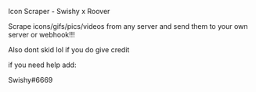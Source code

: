 Icon Scraper - Swishy x Roover

Scrape icons/gifs/pics/videos from any server and send them to your own server or webhook!!!

Also dont skid lol if you do give credit 

if you need help add:

Swishy#6669

